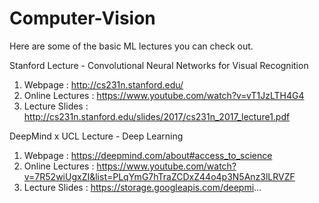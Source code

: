 # Computer-Vision

Here are some of the basic ML lectures you can check out.

Stanford Lecture - Convolutional Neural Networks for Visual Recognition
  1) Webpage : http://cs231n.stanford.edu/
  2) Online Lectures : https://www.youtube.com/watch?v=vT1JzLTH4G4
  3) Lecture Slides : http://cs231n.stanford.edu/slides/2017/cs231n_2017_lecture1.pdf

DeepMind x UCL Lecture - Deep Learning
  1) Webpage : https://deepmind.com/about#access_to_science
  2) Online Lectures : https://www.youtube.com/watch?v=7R52wiUgxZI&list=PLqYmG7hTraZCDxZ44o4p3N5Anz3lLRVZF
  3) Lecture Slides : https://storage.googleapis.com/deepmi...
